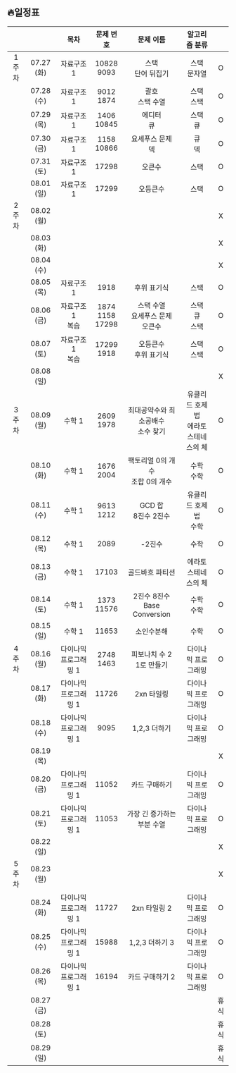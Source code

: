 ## 🔥일정표

|||목차|문제 번호|문제 이름|알고리즘 분류||
|:---:|:---:|:---:|:---:|:---:|:---:|:---:|
|1주차  |07.27 (화) |자료구조 1|10828<br>9093|스택<br>단어 뒤집기|스택<br>문자열|O|
|       |07.28 (수) |자료구조 1|9012<br>1874|괄호<br>스택 수열|스택<br>스택|O|
|       |07.29 (목) |자료구조 1|1406<br>10845|에디터<br>큐|스택<br>큐|O|
|       |07.30 (금) |자료구조 1|1158<br>10866|요세푸스 문제<br>덱|큐<br>덱|O|
|       |07.31 (토) |자료구조 1|17298|오큰수|스택|O|
|       |08.01 (일) |자료구조 1|17299|오등큰수|스택|O|
|2주차  |08.02 (월) |||||X|
|       |08.03 (화) |||||X|
|       |08.04 (수) |||||X|
|       |08.05 (목) |자료구조 1|1918|후위 표기식|스택|O|
|       |08.06 (금) |자료구조 1<br>복습|1874<br>1158<br>17298|스택 수열<br>요세푸스 문제<br>오큰수|스택<br>큐<br>스택|O|
|       |08.07 (토) |자료구조 1<br>복습|17299<br>1918|오등큰수<br>후위 표기식|스택<br>스택|O|
|       |08.08 (일) |||||X|
|3주차  |08.09 (월) |수학 1    |2609<br>1978|최대공약수와 최소공배수<br>소수 찾기|유클리드 호제법<br>에라토스테네스의 체|O|
|       |08.10 (화) |수학 1    |1676<br>2004|팩토리얼 0의 개수<br>조합 0의 개수|수학<br>수학|O|
|       |08.11 (수) |수학 1    |9613<br>1212|GCD 합<br>8진수 2진수|유클리드 호제법<br>수학|O|
|       |08.12 (목) |수학 1    |2089|-2진수|수학|O|
|       |08.13 (금) |수학 1    |17103|골드바흐 파티션|에라토스테네스의 체|O|
|       |08.14 (토) |수학 1    |1373<br>11576|2진수 8진수<br>Base Conversion|수학<br>수학|O|
|       |08.15 (일) |수학 1    |11653|소인수분해|수학|O|
|4주차  |08.16 (월) |다이나믹 프로그래밍 1 |2748<br>1463|피보나치 수 2<br>1로 만들기|다이나믹 프로그래밍|O|
|       |08.17 (화) |다이나믹 프로그래밍 1 |11726|2xn 타일링|다이나믹 프로그래밍|O|
|       |08.18 (수) |다이나믹 프로그래밍 1 |9095|1,2,3 더하기|다이나믹 프로그래밍|O|
|       |08.19 (목) |||||X|
|       |08.20 (금) |다이나믹 프로그래밍 1 |11052|카드 구매하기|다이나믹 프로그래밍|O|
|       |08.21 (토) |다이나믹 프로그래밍 1 |11053|가장 긴 증가하는 부분 수열|다이나믹 프로그래밍|O|
|       |08.22 (일) |||||X|
|5주차  |08.23 (월) |||||X|
|       |08.24 (화) |다이나믹 프로그래밍 1 |11727|2xn 타일링 2|다이나믹 프로그래밍|O|
|       |08.25 (수) |다이나믹 프로그래밍 1 |15988|1,2,3 더하기 3|다이나믹 프로그래밍|O|
|       |08.26 (목) |다이나믹 프로그래밍 1 |16194|카드 구매하기 2|다이나믹 프로그래밍|O|
|       |08.27 (금) |||||휴식|
|       |08.28 (토) |||||휴식|
|       |08.29 (일) |||||휴식|
